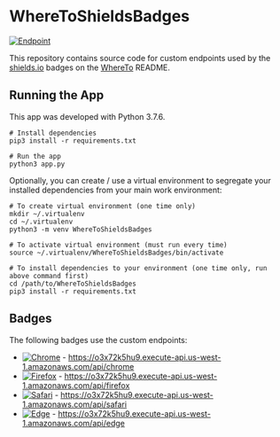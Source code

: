# WhereToShieldsBadges
[![Endpoint](https://img.shields.io/website?down_message=offline&label=endpoint&up_message=online&url=https%3A%2F%2Fo3x72k5hu9.execute-api.us-west-1.amazonaws.com%2Fapi)](https://o3x72k5hu9.execute-api.us-west-1.amazonaws.com/api)

This repository contains source code for custom endpoints used by the [shields.io](https://shields.io/) badges on the [WhereTo](https://github.com/park-junha/WhereTo) README.

## Running the App

This app was developed with Python 3.7.6.

```
# Install dependencies
pip3 install -r requirements.txt

# Run the app
python3 app.py
```

Optionally, you can create / use a virtual environment to segregate your installed dependencies from your main work environment:

```
# To create virtual environment (one time only)
mkdir ~/.virtualenv
cd ~/.virtualenv
python3 -m venv WhereToShieldsBadges

# To activate virtual environment (must run every time)
source ~/.virtualenv/WhereToShieldsBadges/bin/activate

# To install dependencies to your environment (one time only, run above command first)
cd /path/to/WhereToShieldsBadges
pip3 install -r requirements.txt
```

## Badges

The following badges use the custom endpoints:

- [![Chrome](https://img.shields.io/endpoint?url=https%3A%2F%2Fo3x72k5hu9.execute-api.us-west-1.amazonaws.com%2Fapi%2Fchrome)](https://o3x72k5hu9.execute-api.us-west-1.amazonaws.com/api/chrome) - https://o3x72k5hu9.execute-api.us-west-1.amazonaws.com/api/chrome
- [![Firefox](https://img.shields.io/endpoint?url=https%3A%2F%2Fo3x72k5hu9.execute-api.us-west-1.amazonaws.com%2Fapi%2Ffirefox)](https://o3x72k5hu9.execute-api.us-west-1.amazonaws.com/api/firefox) - https://o3x72k5hu9.execute-api.us-west-1.amazonaws.com/api/firefox
- [![Safari](https://img.shields.io/endpoint?url=https%3A%2F%2Fo3x72k5hu9.execute-api.us-west-1.amazonaws.com%2Fapi%2Fsafari)](https://o3x72k5hu9.execute-api.us-west-1.amazonaws.com/api/safari) - https://o3x72k5hu9.execute-api.us-west-1.amazonaws.com/api/safari
- [![Edge](https://img.shields.io/endpoint?url=https%3A%2F%2Fo3x72k5hu9.execute-api.us-west-1.amazonaws.com%2Fapi%2Fedge)](https://o3x72k5hu9.execute-api.us-west-1.amazonaws.com/api/edge) - https://o3x72k5hu9.execute-api.us-west-1.amazonaws.com/api/edge
